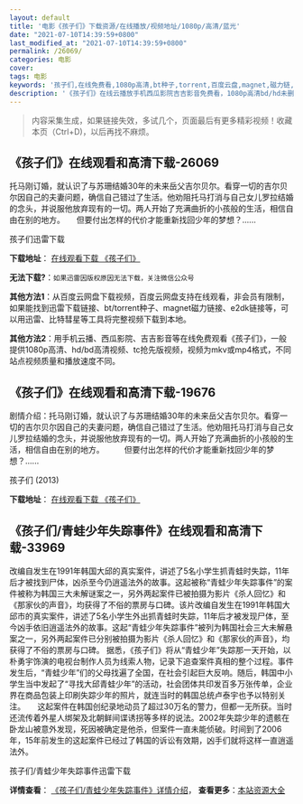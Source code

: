```yaml
---
layout: default
title: '电影《孩子们》下载资源/在线播放/视频地址/1080p/高清/蓝光'
date: "2021-07-10T14:39:59+0800"
last_modified_at: "2021-07-10T14:39:59+0800"
permalink: /26069/
categories: 电影
cover:
tags: 电影
keywords: '孩子们,在线免费看,1080p高清,bt种子,torrent,百度云盘,magnet,磁力链,迅雷下载资源'
description: '《孩子们》在线云播放手机西瓜影院吉吉影音免费看，1080p高清bd/hd未删减完整版和tc抢先枪版，mkv/mp4格式，附带bt/torrent种子、magnet/磁力链、百度云盘、网盘资源迅雷下载链接'
---
```


>内容采集生成，如果链接失效，多试几个，页面最后有更多精彩视频！收藏本页（Ctrl+D)，以后再找不麻烦。


## 《孩子们》在线观看和高清下载-26069

托马刚订婚，就认识了与苏珊结婚30年的未来岳父吉尔贝尔。看穿一切的吉尔贝尔因自己的夫妻问题，确信自己错过了生活。他劝阻托马打消与自己女儿罗拉结婚的念头，并说服他放弃现有的一切。两人开始了充满曲折的小孩般的生活，相信自由在别的地方。<span class="Apple-converted-space">　　但要付出怎样的代价才能重新找回少年的梦想？......


孩子们迅雷下载

**下载地址**： [在线观看下载 《孩子们》](https://www.993dy.com//vod-detail-id-22096.html) 


**无法下载?**：`如果迅雷因版权原因无法下载，关注微信公众号 `

**其他方法1**：从百度云网盘下载视频，百度云网盘支持在线观看，非会员有限制，如果能找到迅雷下载链接、bt/torrent种子、magnet磁力链接、e2dk链接等，可以用迅雷、比特彗星等工具将完整视频下载到本地。

**其他方法2**：用手机云播、西瓜影院、吉吉影音等在线免费观看《孩子们》，一般提供1080p高清、hd/bd高清视频、tc抢先版视频，视频为mkv或mp4格式，不同站点视频质量和播放速度不同。


## 《孩子们》在线观看和高清下载-19676

剧情介绍：托马刚订婚，就认识了与苏珊结婚30年的未来岳父吉尔贝尔。看穿一切的吉尔贝尔因自己的夫妻问题，确信自己错过了生活。他劝阻托马打消与自己女儿罗拉结婚的念头，并说服他放弃现有的一切。两人开始了充满曲折的小孩般的生活，相信自由在别的地方。  　　但要付出怎样的代价才能重新找回少年的梦想？......


孩子们 (2013)

**下载地址**： [在线观看下载 《孩子们》](https://www.btbtdy.me/btdy/dy2216.html) 


## 《孩子们/青蛙少年失踪事件》在线观看和高清下载-33969

改编自发生在1991年韩国大邱的真实案件，讲述了5名小学生抓青蛙时失踪，11年后才被找到尸体，凶杀至今仍逍遥法外的故事。这起被称&ldquo;青蛙少年失踪事件”的案件被称为韩国三大未解谜案之一，另外两起案件已被拍摄为影片《杀人回忆》和《那家伙的声音》，均获得了不俗的票房与口碑。该片改编自发生在1991年韩国大邱市的真实案件，讲述了5名小学生外出抓青蛙时失踪，11年后才被发现尸体，至今凶手依旧逍遥法外的故事。这起&ldquo;青蛙少年失踪事件”被列为韩国社会三大未解悬案之一，另外两起案件已分别被拍摄为影片《杀人回忆》和《那家伙的声音》，均获得了不俗的票房与口碑。 据悉，《孩子们》将从&ldquo;青蛙少年”失踪那一天开始，以朴勇宇饰演的电视台制作人员为线索人物，记录下追查案件真相的整个过程。事件发生后，&ldquo;青蛙少年”们的父母找遍了全国，在社会引起巨大反响。随后，韩国中小学生当中发起了&ldquo;寻找大邱青蛙少年”的活动，社会团体共印发百多万张传单，企业界在商品包装上印刷失踪少年的照片，就连当时的韩国总统卢泰宇也予以特别关注。&nbsp;　 这起案件在韩国创纪录地动员了超过30万名的警力，但都一无所获。当时还流传着外星人绑架及北朝鲜间谍诱拐等多样的说法。2002年失踪少年的遗骸在卧龙山被意外发现，死因被确定是他杀，但案件一直未能侦破。时间到了2006年，15年前发生的这起案件已经过了韩国的诉讼有效期，凶手们就将这样一直逍遥法外。


孩子们/青蛙少年失踪事件迅雷下载

**详情查看**： [《孩子们/青蛙少年失踪事件》详情介绍](/movie/33969/)， **查看更多**：[本站资源大全](/movie/t/all/)

